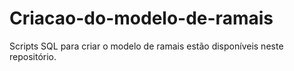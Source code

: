# Criacao-do-modelo-de-ramais
Scripts SQL para criar o modelo de ramais estão disponíveis neste repositório.
